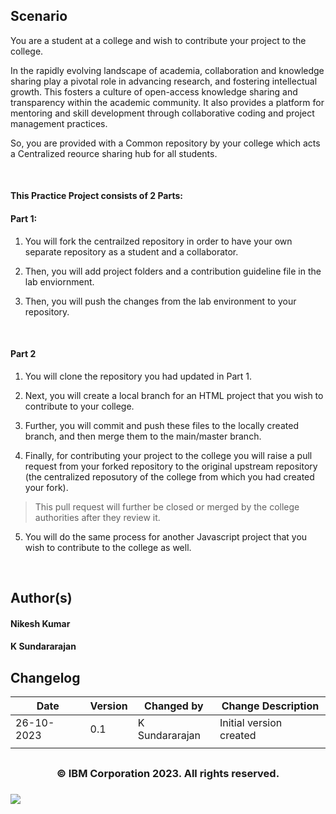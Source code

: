 ## Scenario

You are a student at a college and wish to contribute your project to the college.

In the rapidly evolving landscape of academia, collaboration and knowledge sharing play a pivotal role in advancing research, and fostering intellectual growth. This fosters a culture of open-access knowledge sharing and transparency within the academic community. It also provides a platform for mentoring and skill development through collaborative coding and project management practices.

So, you are provided with a Common repository by your college which acts a Centralized reource sharing hub for all students. 

<br>

#### This Practice Project consists of 2 Parts:

#### Part 1:

1. You will fork the centrailzed repository in order to have your own separate repository as a student and a collaborator.

2. Then, you will add project folders and a contribution guideline file in the lab enviornment.

3. Then, you will push the changes from the lab environment to your repository.
<br>

#### Part 2

1. You will clone the repository you had updated in Part 1.

2. Next, you will create a local branch for an HTML project that you wish to contribute to your college.

3. Further, you will commit and push these files to the locally created branch, and then merge them to the main/master branch.

4. Finally, for contributing your project to the college you will raise a pull request from your forked repository to the original upstream repository (the centralized reposutory of the college from which you had created your fork).
> This pull request will further be closed or merged by the college authorities after they review it.

5. You will do the same process for another Javascript project that you wish to contribute to the college as well.
<br>

## Author(s)
#### Nikesh Kumar
#### K Sundararajan


## Changelog
| Date | Version | Changed by | Change Description |
|------|--------|--------|---------|
| 26-10-2023 | 0.1 | K Sundararajan | Initial version created |
|   |   |   |   |

## <h3 align="center"> © IBM Corporation 2023. All rights reserved. <h3/>


<img src="https://cf-courses-data.s3.us.cloud-object-storage.appdomain.cloud/IBM-CD0131EN-SkillsNetwork/images/footerlogo.png" />
